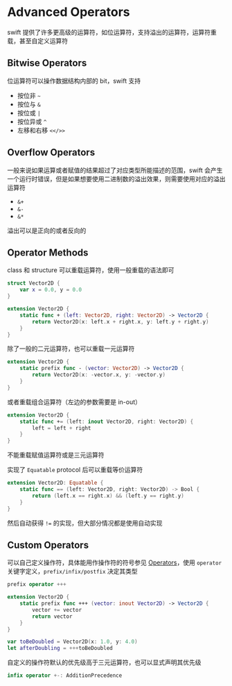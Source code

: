 # Advanced Operators

swift 提供了许多更高级的运算符，如位运算符，支持溢出的运算符，运算符重载，甚至自定义运算符

## Bitwise Operators

位运算符可以操作数据结构内部的 bit，swift 支持

* 按位非 `~`
* 按位与 `&`
* 按位或 `|`
* 按位异或 `^`
* 左移和右移 `<</>>`

## Overflow Operators

一般来说如果运算或者赋值的结果超过了对应类型所能描述的范围，swift 会产生一个运行时错误，但是如果想要使用二进制数的溢出效果，则需要使用对应的溢出运算符

* `&+`
* `&-`
* `&*`

溢出可以是正向的或者反向的

## Operator Methods

class 和 structure 可以重载运算符，使用一般重载的语法即可

```swift
struct Vector2D {
    var x = 0.0, y = 0.0
}

extension Vector2D {
    static func + (left: Vector2D, right: Vector2D) -> Vector2D {
        return Vector2D(x: left.x + right.x, y: left.y + right.y)
    }
}
```

除了一般的二元运算符，也可以重载一元运算符

```swift
extension Vector2D {
    static prefix func - (vector: Vector2D) -> Vector2D {
        return Vector2D(x: -vector.x, y: -vector.y)
    }
}
```

或者重载组合运算符（左边的参数需要是 in-out）

```swift
extension Vector2D {
    static func += (left: inout Vector2D, right: Vector2D) {
        left = left + right
    }
}
```

不能重载赋值运算符或是三元运算符

实现了 `Equatable` protocol 后可以重载等价运算符

```swift
extension Vector2D: Equatable {
    static func == (left: Vector2D, right: Vector2D) -> Bool {
        return (left.x == right.x) && (left.y == right.y)
    }
}
```

然后自动获得 `!=` 的实现，但大部分情况都是使用自动实现

## Custom Operators

可以自己定义操作符，具体能用作操作符的符号参见 [Operators](https://docs.swift.org/swift-book/ReferenceManual/LexicalStructure.html#ID418)，使用 `operator` 关键字定义，`prefix/infix/postfix` 决定其类型

```swift
prefix operator +++

extension Vector2D {
    static prefix func +++ (vector: inout Vector2D) -> Vector2D {
        vector += vector
        return vector
    }
}

var toBeDoubled = Vector2D(x: 1.0, y: 4.0)
let afterDoubling = +++toBeDoubled
```

自定义的操作符默认的优先级高于三元运算符，也可以显式声明其优先级

```swift
infix operator +-: AdditionPrecedence
```

